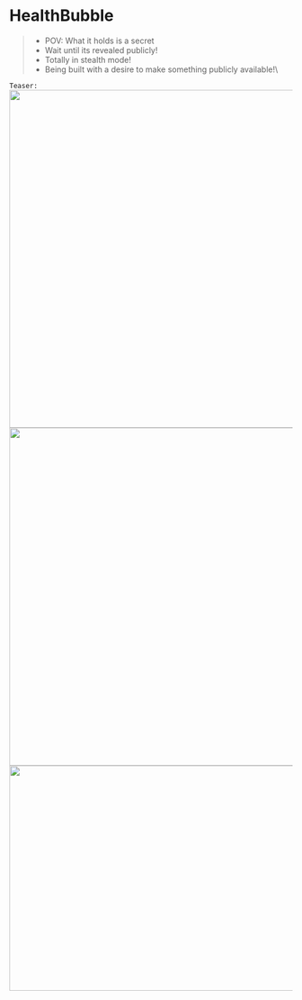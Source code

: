 # HealthBubble

> + POV: What it holds is a secret
> + Wait until its revealed publicly!
> + Totally in stealth mode!
> + Being built with a desire to make something publicly available!\


```Teaser:```
\
<img src="https://thehealthcaretechnologyreport.com/wp-content/uploads/2019/02/hc-bubble.jpg"  width="600px">
\
<img src="https://static.vecteezy.com/system/resources/previews/009/347/301/original/crab-animals-ocean-free-png.png" width="600px" height="600px" >
\
<img src="https://d2jx2rerrg6sh3.cloudfront.net/image-handler/picture/2020/7/shutterstock_141299494.jpg" width="600px" height="400px" >


